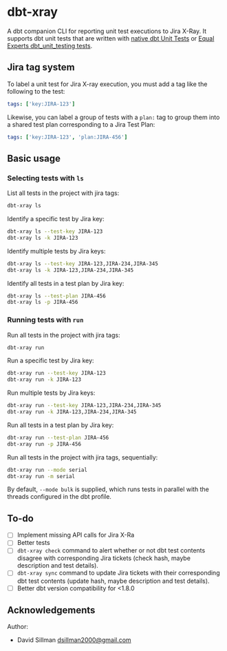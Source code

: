 # dbt-xray

A dbt companion CLI for reporting unit test executions to Jira X-Ray. It supports dbt unit tests that are written with
[native dbt Unit Tests](https://docs.getdbt.com/docs/build/unit-tests) or 
[Equal Experts dbt_unit_testing tests](https://github.com/EqualExperts/dbt-unit-testing).

## Jira tag system

To label a unit test for Jira X-ray execution, you must add a tag like the following to the test:

```yaml
tags: ['key:JIRA-123']
```

Likewise, you can label a group of tests with a `plan:` tag to group them into a shared test plan corresponding to a Jira Test Plan:

```yaml
tags: ['key:JIRA-123', 'plan:JIRA-456']
```

## Basic usage

### Selecting tests with `ls`

List all tests in the project with jira tags:

```bash
dbt-xray ls
```

Identify a specific test by Jira key:

```bash
dbt-xray ls --test-key JIRA-123
dbt-xray ls -k JIRA-123
```

Identify multiple tests by Jira keys:

```bash
dbt-xray ls --test-key JIRA-123,JIRA-234,JIRA-345
dbt-xray ls -k JIRA-123,JIRA-234,JIRA-345
```

Identify all tests in a test plan by Jira key:

```bash
dbt-xray ls --test-plan JIRA-456
dbt-xray ls -p JIRA-456
```

### Running tests with `run`

Run all tests in the project with jira tags:

```bash
dbt-xray run
```

Run a specific test by Jira key:

```bash
dbt-xray run --test-key JIRA-123
dbt-xray run -k JIRA-123
```

Run multiple tests by Jira keys:

```bash
dbt-xray run --test-key JIRA-123,JIRA-234,JIRA-345
dbt-xray run -k JIRA-123,JIRA-234,JIRA-345
```

Run all tests in a test plan by Jira key:

```bash
dbt-xray run --test-plan JIRA-456
dbt-xray run -p JIRA-456
```

Run all tests in the project with jira tags, sequentially:

```bash
dbt-xray run --mode serial
dbt-xray run -m serial
```

By default, `--mode bulk` is supplied, which runs tests in parallel with the threads configured in the dbt profile.

## To-do

- [ ] Implement missing API calls for Jira X-Ra
- [ ] Better tests
- [ ] `dbt-xray check` command to alert whether or not dbt test contents disagree with corresponding Jira tickets (check hash, maybe description and test details).
- [ ] `dbt-xray sync` command to update Jira tickets with their corresponding dbt test contents (update hash, maybe description and test details).
- [ ] Better dbt version compatibility for <1.8.0

## Acknowledgements

Author:
- David Sillman <dsillman2000@gmail.com>
